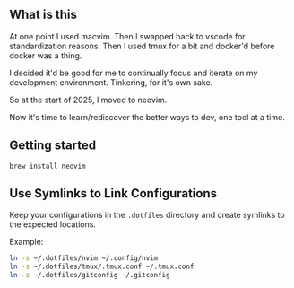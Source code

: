 ## What is this

At one point I used macvim. Then I swapped back to vscode for standardization reasons. Then I used tmux for a bit and docker'd before docker was a thing.

I decided it'd be good for me to continually focus and iterate on my development environment. Tinkering, for it's own sake.

So at the start of 2025, I moved to neovim. 

Now it's time to learn/rediscover the better ways to dev, one tool at a time.

## Getting started

```
brew install neovim
```

## **Use Symlinks to Link Configurations**
Keep your configurations in the `.dotfiles` directory and create symlinks to the expected locations.

Example:
```bash
ln -s ~/.dotfiles/nvim ~/.config/nvim
ln -s ~/.dotfiles/tmux/.tmux.conf ~/.tmux.conf
ln -s ~/.dotfiles/gitconfig ~/.gitconfig
```

